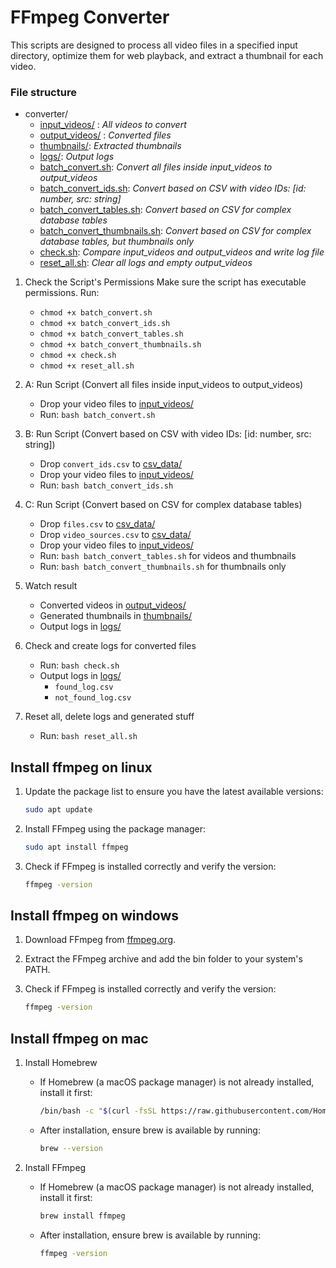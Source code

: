 # FFmpeg Converter

This scripts are designed to process all video files in a specified input directory, optimize them for web playback, and extract a thumbnail for each video.


### File structure

- converter/
    - [input_videos/](./input_videos) : *All videos to convert*
    - [output_videos/](./output_videos) : *Converted files*
    - [thumbnails/](./thumbnails): *Extracted thumbnails*
    - [logs/](./logs): *Output logs*
    - [batch_convert.sh](./batch_convert.sh): *Convert all files inside input_videos to output_videos*
    - [batch_convert_ids.sh](./batch_convert_ids.sh): *Convert based on CSV with video IDs: [id: number, src: string]*
    - [batch_convert_tables.sh](./batch_convert_tables.sh): *Convert based on CSV for complex database tables*
    - [batch_convert_thumbnails.sh](./batch_convert_thumbnails.sh): *Convert based on CSV for complex database tables, but thumbnails only*
    - [check.sh](./check.sh): *Compare input_videos and output_videos and write log file*
    - [reset_all.sh](./reset_all.sh): *Clear all logs and empty output_videos*

1. Check the Script's Permissions
Make sure the script has executable permissions. Run:
    - `chmod +x batch_convert.sh`
    - `chmod +x batch_convert_ids.sh`
    - `chmod +x batch_convert_tables.sh`
    - `chmod +x batch_convert_thumbnails.sh`
    - `chmod +x check.sh`
    - `chmod +x reset_all.sh`

2. A: Run Script (Convert all files inside input_videos to output_videos)
    - Drop your video files to [input_videos/](./input_videos)
    - Run: `bash batch_convert.sh`

3. B: Run Script  (Convert based on CSV with video IDs: [id: number, src: string])
    - Drop `convert_ids.csv` to [csv_data/](./csv_data)
    - Drop your video files to [input_videos/](./input_videos)
    - Run: `bash batch_convert_ids.sh`

4. C: Run Script  (Convert based on CSV for complex database tables)
    - Drop `files.csv` to  [csv_data/](./csv_data)
    - Drop `video_sources.csv` to [csv_data/](./csv_data)
    - Drop your video files to [input_videos/](./input_videos)
    - Run: `bash batch_convert_tables.sh` for videos and thumbnails
    - Run: `bash batch_convert_thumbnails.sh` for thumbnails only

5. Watch result
    - Converted videos in [output_videos/](./output_videos)
    - Generated thumbnails in [thumbnails/](./thumbnails)
    - Output logs in [logs/](./logs)

6. Check and create logs for converted files
    - Run: `bash check.sh`  
    - Output logs in [logs/](./logs)
        - `found_log.csv`
        - `not_found_log.csv`

7. Reset all, delete logs and generated stuff
    - Run: `bash reset_all.sh`

## Install ffmpeg on linux

1.  Update the package list to ensure you have the latest available versions:
    ```bash
    sudo apt update
     ```
2.  Install FFmpeg using the package manager:
    ```bash
    sudo apt install ffmpeg
     ```
3.  Check if FFmpeg is installed correctly and verify the version:
    ```bash
    ffmpeg -version
     ```

## Install ffmpeg on windows

1. Download FFmpeg from [ffmpeg.org](https://ffmpeg.org).

2. Extract the FFmpeg archive and add the bin folder to your system's PATH.

3.  Check if FFmpeg is installed correctly and verify the version:
    ```bash
    ffmpeg -version
     ```

## Install ffmpeg on mac

1.  Install Homebrew
    - If Homebrew (a macOS package manager) is not already installed, install it first:
        ```bash
        /bin/bash -c "$(curl -fsSL https://raw.githubusercontent.com/Homebrew/install/HEAD/install.sh)"
        ```

    - After installation, ensure brew is available by running: 

        ```bash
        brew --version
        ```

2.  Install FFmpeg
    - If Homebrew (a macOS package manager) is not already installed, install it first:
        ```bash
        brew install ffmpeg
        ```

    - After installation, ensure brew is available by running: 

        ```bash
        ffmpeg -version
        ```
